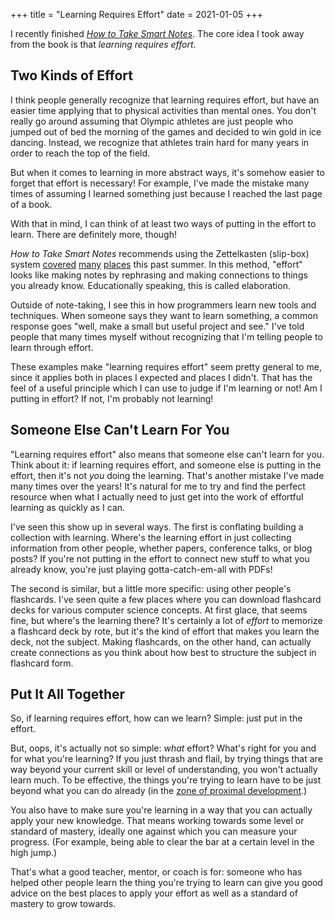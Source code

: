 +++
title = "Learning Requires Effort"
date = 2021-01-05
+++

I recently finished [_How to Take Smart Notes_](https://takesmartnotes.com).
The core idea I took away from the book is that _learning requires effort_.

## Two Kinds of Effort

I think people generally recognize that learning requires effort, but have an easier time applying that to physical activities than mental ones.
You don't really go around assuming that Olympic athletes are just people who jumped out of bed the morning of the games and decided to win gold in ice dancing.
Instead, we recognize that athletes train hard for many years in order to reach the top of the field.

But when it comes to learning in more abstract ways, it's somehow easier to forget that effort is necessary!
For example, I've made the mistake many times of assuming I learned something just because I reached the last page of a book.

With that in mind, I can think of at least two ways of putting in the effort to learn.
There are definitely more, though!

_How to Take Smart Notes_ recommends using the Zettelkasten (slip-box) system [covered](https://zettelkasten.de/posts/overview/) [many](https://www.fastcompany.com/90535318/this-simple-but-powerful-analog-method-will-rocket-your-productivity) [places](https://writingcooperative.com/zettelkasten-how-one-german-scholar-was-so-freakishly-productive-997e4e0ca125) this past summer.
In this method, "effort" looks like making notes by rephrasing and making connections to things you already know.
Educationally speaking, this is called elaboration.

Outside of note-taking, I see this in how programmers learn new tools and techniques.
When someone says they want to learn something, a common response goes "well, make a small but useful project and see."
I've told people that many times myself without recognizing that I'm telling people to learn through effort.

These examples make "learning requires effort" seem pretty general to me, since it applies both in places I expected and places I didn't.
That has the feel of a useful principle which I can use to judge if I'm learning or not!
Am I putting in effort?
If not, I'm probably not learning!

## Someone Else Can't Learn For You

"Learning requires effort" also means that someone else can't learn for you.
Think about it: if learning requires effort, and someone else is putting in the effort, then it's not _you_ doing the learning.
That's another mistake I've made many times over the years!
It's natural for me to try and find the perfect resource when what I actually need to just get into the work of effortful learning as quickly as I can.

I've seen this show up in several ways.
The first is conflating building a collection with learning.
Where's the learning effort in just collecting information from other people, whether papers, conference talks, or blog posts?
If you're not putting in the effort to connect new stuff to what you already know, you're just playing gotta-catch-em-all with PDFs!

The second is similar, but a little more specific: using other people's flashcards.
I've seen quite a few places where you can download flashcard decks for various computer science concepts.
At first glace, that seems fine, but where's the learning there?
It's certainly a lot of _effort_ to memorize a flashcard deck by rote, but it's the kind of effort that makes you learn the deck, not the subject.
Making flashcards, on the other hand, can actually create connections as you think about how best to structure the subject in flashcard form.

## Put It All Together

So, if learning requires effort, how can we learn?
Simple: just put in the effort.

But, oops, it's actually not so simple: _what_ effort?
What's right for you and for what you're learning?
If you just thrash and flail, by trying things that are way beyond your current skill or level of understanding, you won't actually learn much.
To be effective, the things you're trying to learn have to be just beyond what you can do already (in the [zone of proximal development](https://en.wikipedia.org/wiki/Zone_of_proximal_development).)

You also have to make sure you're learning in a way that you can actually apply your new knowledge.
That means working towards some level or standard of mastery, ideally one against which you can measure your progress.
(For example, being able to clear the bar at a certain level in the high jump.)

That's what a good teacher, mentor, or coach is for: someone who has helped other people learn the thing you're trying to learn can give you good advice on the best places to apply your effort as well as a standard of mastery to grow towards.
